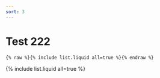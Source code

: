 ```yaml
---
sort: 3
---
```


# Test 222

```
{% raw %}{% include list.liquid all=true %}{% endraw %}
```

{% include list.liquid all=true %}